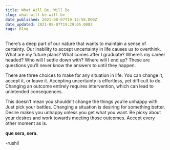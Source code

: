 ```yaml
---
title: What Will Be, Will Be
slug: what-will-be-will-be
date_published: 2021-08-07T19:12:58.000Z
date_updated: 2021-08-07T19:29:05.000Z
tags: Blog
---
```


There’s a deep part of our nature that wants to maintain a sense of certainty. Our inability to accept uncertainty in life causes us to overthink. What are my future plans? What comes after I graduate? Where’s my career headed? Who will I settle down with? Where will I end up? These are questions you’ll never know the answers to until they happen.

There are three choices to make for any situation in life. You can change it, accept it, or leave it. Accepting uncertainty is effortless, yet difficult to do. Changing an outcome entirely requires intervention, which can lead to unintended consequences.

This doesn’t mean you shouldn’t change the things you’re unhappy with. Just pick your battles. Changing a situation is desiring for something better. Desire makes you unhappy unless you get what you want. Be picky about your desires and work towards meeting those outcomes. Accept every other moment as is.

**que sera, sera.**

-rushil

